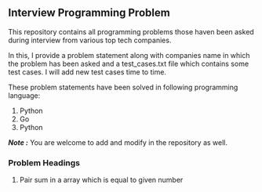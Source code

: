 ## Interview Programming Problem

This repository contains all programming problems those haven been asked during interview from various top tech companies.

In this, I provide a problem statement along with companies name in which the problem has been asked and a test_cases.txt file which contains some test cases. I will add new test cases time to time.

These problem statements have been solved in following programming language:
1. Python
2. Go
3. Python

**_Note :_** You are welcome to add and modify in the repository as well.


### Problem Headings
1. Pair sum in a array which is equal to given number
